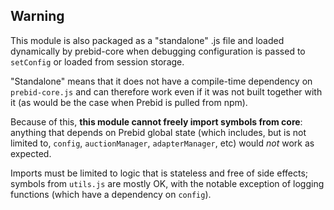 ## Warning

This module is also packaged as a "standalone" .js file and loaded dynamically by prebid-core when debugging configuration is passed to `setConfig` or loaded from session storage.

"Standalone" means that it does not have a compile-time dependency on `prebid-core.js` and can therefore work even if it was not built together with it (as would be the case when Prebid is pulled from npm).

Because of this, **this module cannot freely import symbols from core**: anything that depends on Prebid global state (which includes, but is not limited to, `config`, `auctionManager`, `adapterManager`, etc) would *not* work as expected. 

Imports must be limited to logic that is stateless and free of side effects; symbols from `utils.js` are mostly OK, with the notable exception of logging functions (which have a dependency on `config`).
